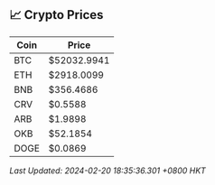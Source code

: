 ## 📈 Crypto Prices

| Coin | Price |
| ---- | ----- |
| BTC | $52032.9941 |
| ETH | $2918.0099 |
| BNB | $356.4686 |
| CRV | $0.5588 |
| ARB | $1.9898 |
| OKB | $52.1854 |
| DOGE | $0.0869 |

_Last Updated: 2024-02-20 18:35:36.301 +0800 HKT_